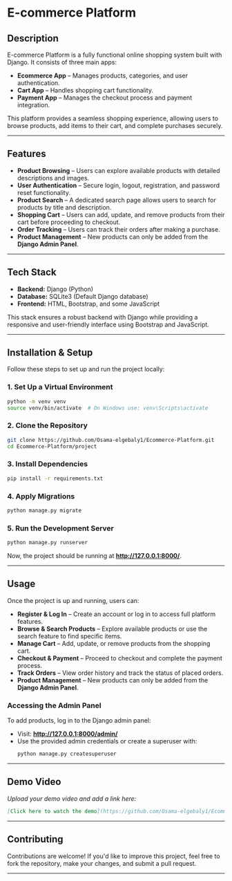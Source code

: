 # **E-commerce Platform**

## **Description**  
E-commerce Platform is a fully functional online shopping system built with Django. It consists of three main apps:  

- **Ecommerce App** – Manages products, categories, and user authentication.  
- **Cart App** – Handles shopping cart functionality.  
- **Payment App** – Manages the checkout process and payment integration.  

This platform provides a seamless shopping experience, allowing users to browse products, add items to their cart, and complete purchases securely.  

---

## **Features**  

- **Product Browsing** – Users can explore available products with detailed descriptions and images.  
- **User Authentication** – Secure login, logout, registration, and password reset functionality.  
- **Product Search** – A dedicated search page allows users to search for products by title and description.  
- **Shopping Cart** – Users can add, update, and remove products from their cart before proceeding to checkout.  
- **Order Tracking** – Users can track their orders after making a purchase.  
- **Product Management** – New products can only be added from the **Django Admin Panel**.  

---

## **Tech Stack**  

- **Backend:** Django (Python)  
- **Database:** SQLite3 (Default Django database)  
- **Frontend:** HTML, Bootstrap, and some JavaScript  

This stack ensures a robust backend with Django while providing a responsive and user-friendly interface using Bootstrap and JavaScript.  

---

## **Installation & Setup**  

Follow these steps to set up and run the project locally:  

### **1. Set Up a Virtual Environment**  
```bash
python -m venv venv
source venv/bin/activate  # On Windows use: venv\Scripts\activate
```

### **2. Clone the Repository**  
```bash
git clone https://github.com/Osama-elgebaly1/Ecommerce-Platform.git
cd Ecommerce-Platform/project
```

### **3. Install Dependencies**  
```bash
pip install -r requirements.txt
```

### **4. Apply Migrations**  
```bash
python manage.py migrate
```

### **5. Run the Development Server**  
```bash
python manage.py runserver
```

Now, the project should be running at **http://127.0.0.1:8000/**.  

---

## **Usage**  

Once the project is up and running, users can:  

- **Register & Log In** – Create an account or log in to access full platform features.  
- **Browse & Search Products** – Explore available products or use the search feature to find specific items.  
- **Manage Cart** – Add, update, or remove products from the shopping cart.  
- **Checkout & Payment** – Proceed to checkout and complete the payment process.  
- **Track Orders** – View order history and track the status of placed orders.  
- **Product Management** – New products can only be added from the **Django Admin Panel**.  

### **Accessing the Admin Panel**  
To add products, log in to the Django admin panel:  
- Visit: **http://127.0.0.1:8000/admin/**  
- Use the provided admin credentials or create a superuser with:  
  ```bash
  python manage.py createsuperuser
  ```  

---

## **Demo Video**  
*Upload your demo video and add a link here:*  
```markdown
[Click here to watch the demo](https://github.com/Osama-elgebaly1/Ecommerce-Platform/blob/main/Video.mp4)
```

---

## **Contributing**  
Contributions are welcome! If you'd like to improve this project, feel free to fork the repository, make your changes, and submit a pull request.  

---



